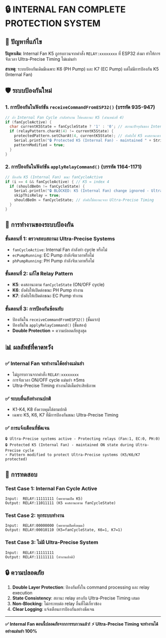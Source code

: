 # 🔒 INTERNAL FAN COMPLETE PROTECTION SYSTEM

## 🎯 ปัญหาที่แก้ไข

**ปัญหาเดิม**: Internal Fan K5 ถูกรบกวนจากคำสั่ง `RELAY:xxxxxxxx` ที่ ESP32 ส่งมา ทำให้การจับเวลา Ultra-Precise Timing ไม่แม่นยำ

**สาเหตุ**: ระบบป้องกันเดิมมีเฉพาะ K6 (PH Pump) และ K7 (EC Pump) แต่ไม่มีการป้องกัน K5 (Internal Fan)

## 🛡️ ระบบป้องกันใหม่

### **1. การป้องกันในฟังก์ชัน `receiveCommandFromESP32()` (บรรทัด 935-947)**

```cpp
// ถ้า Internal Fan Cycle กำลังทำงาน ให้คงสถานะ K5 (ตำแหน่งที่ 4)
if (fanCycleActive) {
  char currentK5State = fanCycleState ? '1' : '0'; // สถานะปัจจุบันของ Internal Fan
  if (relayPattern.charAt(4) != currentK5State) {
    protectedPattern.setCharAt(4, currentK5State); // บังคับให้ K5 คงสถานะตาม Ultra-Precise Timing
    Serial.println("🔒 Protected K5 (Internal Fan) - maintained " + String(fanCycleState ? "ON" : "OFF") + " state during Ultra-Precise cycle");
    patternModified = true;
  }
}
```

### **2. การป้องกันในฟังก์ชัน `applyRelayCommand()` (บรรทัด 1164-1171)**

```cpp
// ป้องกัน K5 (Internal Fan) ขณะ fanCycleActive
if (i == 4 && fanCycleActive) { // K5 = index 4
  if (shouldBeOn != fanCycleState) {
    Serial.println("🔒 BLOCKED: K5 (Internal Fan) change ignored - Ultra-Precise cycle active (current: " + String(fanCycleState ? "ON" : "OFF") + ")");
    skipThisRelay = true;
    shouldBeOn = fanCycleState; // บังคับใช้สถานะจาก Ultra-Precise Timing
  }
}
```

## 🔧 การทำงานของระบบป้องกัน

### **ขั้นตอนที่ 1: ตรวจสอบสถานะ Ultra-Precise Systems**
- `fanCycleActive`: Internal Fan กำลังทำ cycle หรือไม่
- `ecPumpRunning`: EC Pump กำลังจับเวลาหรือไม่  
- `phPumpRunning`: PH Pump กำลังจับเวลาหรือไม่

### **ขั้นตอนที่ 2: แก้ไข Relay Pattern**
- **K5**: คงสถานะตาม `fanCycleState` (ON/OFF cycle)
- **K6**: บังคับให้เปิดต่อขณะ PH Pump ทำงาน
- **K7**: บังคับให้เปิดต่อขณะ EC Pump ทำงาน

### **ขั้นตอนที่ 3: การป้องกันซ้อนทับ**
- ป้องกันใน `receiveCommandFromESP32()` (ชั้นแรก)
- ป้องกันใน `applyRelayCommand()` (ชั้นสอง)
- **Double Protection** = ความปลอดภัยสูงสุด

## 📊 ผลลัพธ์ที่คาดหวัง

### **✅ Internal Fan จะทำงานได้อย่างแม่นยำ**
- ไม่ถูกรบกวนจากคำสั่ง `RELAY:xxxxxxxx`
- การจับเวลา ON/OFF cycle แม่นยำ ±5ms
- Ultra-Precise Timing ทำงานได้เต็มประสิทธิภาพ

### **✅ ระบบอื่นยังทำงานปกติ**
- K1-K4, K8 ยังควบคุมได้ตามปกติ
- เฉพาะ K5, K6, K7 ที่มีการป้องกันขณะ Ultra-Precise Timing

### **✅ การแจ้งเตือนที่ชัดเจน**
```
🔒 Ultra-Precise systems active - Protecting relays (Fan:1, EC:0, PH:0)
🔒 Protected K5 (Internal Fan) - maintained ON state during Ultra-Precise cycle
⚡ Pattern modified to protect Ultra-Precise systems (K5/K6/K7 protected)
```

## 🧪 การทดสอบ

### **Test Case 1: Internal Fan Cycle Active**
```
Input:  RELAY:11111111 (พยายามเปิด K5)
Output: RELAY:11011111 (K5 คงสถานะตาม fanCycleState)
```

### **Test Case 2: ทุกระบบทำงาน**
```
Input:  RELAY:00000000 (พยายามปิดทั้งหมด)
Output: RELAY:00010110 (K5=fanCycleState, K6=1, K7=1)
```

### **Test Case 3: ไม่มี Ultra-Precise System**
```
Input:  RELAY:11111111
Output: RELAY:11111111 (ทำงานปกติ)
```

## 🔒 ความปลอดภัย

1. **Double Layer Protection**: ป้องกันทั้งใน command processing และ relay execution
2. **State Consistency**: สถานะ relay ตรงกับ Ultra-Precise Timing เสมอ
3. **Non-Blocking**: ไม่กระทบต่อ relay อื่นที่ไม่เกี่ยวข้อง
4. **Clear Logging**: แจ้งเตือนการป้องกันอย่างชัดเจน

---

**✅ Internal Fan ตอนนี้ปลอดภัยจากการรบกวนแล้ว!**
**⚡ Ultra-Precise Timing จะทำงานได้อย่างแม่นยำ 100%**
